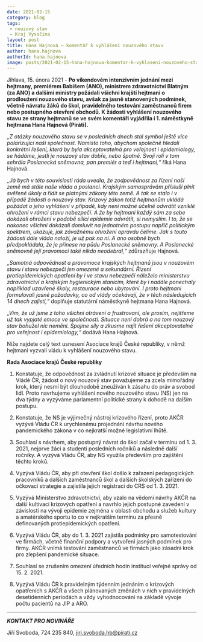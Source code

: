 ```yaml
---
date: 2021-02-15
category: blog
tags:
 - nouzový stav
 - Kraj Vysočina
layout: post
title: Hana Hajnová – komentář k vyhlášení nouzového stavu
author: hana.hajnova
authorId: hana.hajnova
image: posts/2021-02-15-hana-hajnova-komentar-k-vyhlaseni-nouzoveho-stavu.jpg
---
```


Jihlava, 15. února 2021 - **Po víkendovém intenzivním jednání mezi hejtmany, premiérem Babišem (ANO), ministrem zdravotnictví Blatným (za ANO) a dalšími ministry požádali všichni krajští hejtmani o prodloužení nouzového stavu, avšak za jasně stanovených podmínek, včetně návratu žáků do škol, pravidelného testování zaměstnanců firem nebo postupného otevření obchodů. K žádosti vyhlášení nouzového stavu ze strany hejtmanů se ve svém komentáři vyjádřila i 1. náměstkyně hejtmana Hana Hajnová (Piráti).**

*„Z otázky nouzového stavu se v posledních dnech stal symbol ještě více polarizující naši společnost. Namísto toho, abychom společně hledali konkrétní řešení, která by byla akceptovatelná pro veřejnost i epidemiology, se hádáme, jestli je nouzový stav dobře, nebo špatně. Svoji roli v tom sehrála Poslanecká sněmovna, pan premiér a teď i hejtmani,“* říká Hana Hajnová.

*„Já bych v této souvislosti ráda uvedla, že zodpovědnost za řízení naší země má stále naše vláda a poslanci. Krajským samosprávám přísluší plnit svěřené úkoly a řídit se platnými zákony této země. A tak se stalo i v případě žádosti o nouzový stav. Krizový zákon totiž hejtmanům ukládá požádat o jeho vyhlášení v případě, kdy není možné účelně odvrátit vzniklé ohrožení v rámci stavu nebezpečí. A že by hejtmani každý sám za sebe dokázali ohrožení v podobě sílící epidemie odvrátit, si nemyslím. I to, že se nakonec všichni dokázali domluvit na jednotném postupu napříč politickým spektrem, ukazuje, jak závažnému ohrožení opravdu čelíme. Jak s touto žádostí dále vláda naloží, je už pak na ní. A ano osobně bych předpokládala, že je přinese na půdu Poslanecké sněmovny. A Poslanecké sněmovně její pravomoci také nikdo neodebral,“* zdůrazňuje Hajnová.

*„Samotná odpovědnost a pravomoce krajských hejtmanů jsou v nouzovém stavu i stavu nebezpečí jen omezené a sekundární. Řízení protiepidemických opatření by i ve stavu nebezpečí náleželo ministerstvu zdravotnictví a krajským hygienickým stanicím, které by i nadále ponechaly například uzavřené školy, restaurace nebo ubytování. I proto hejtmani formulovali jasné požadavky, co od vlády očekávají, že v těch následujících 14 dnech zajistí,“* doplňuje statutární náměstkyně hejtmana Hana Hajnová. 

*„Vím, že už jsme z toho všichni otrávení a frustrovaní, ale prosím, nejitřeme už tak vypjaté emoce ve společnosti. Situace není dobrá a na tom nouzový stav bohužel nic nemění. Spojme síly a zkusme najít řešení akceptovatelné pro veřejnost i epidemiology,“* dodává Hana Hajnová. 

Níže najdete celý text usnesení Asociace krajů České republiky, v němž hejtmani vyzvali vládu k vyhlášení nouzového stavu.

**Rada Asociace krajů České republiky**
 
1. Konstatuje, že odpovědnost za zvládnutí krizové situace je především na Vládě ČR, žádost o nový nouzový stav považujeme za zcela mimořádný krok, který nesmí být dlouhodobě zneužíván k zásahu do práv a svobod lidí. Proto navrhujeme vyhlášení nového nouzového stavu (NS) jen na dva týdny a vyzýváme parlamentní politické strany k dohodě na dalším postupu.
 
2. Konstatuje, že NS je výjimečný nástroj krizového řízení, proto AKČR vyzývá Vládu ČR k urychlenému projednání návrhu nového pandemického zákona v co nejkratší možné legislativní lhůtě.
 
3. Souhlasí s návrhem, aby postupný návrat do škol začal v termínu od 1. 3. 2021, nejprve žáci a studenti posledních ročníků a následně další ročníky. A vyzývá Vládu ČR, aby NS využila především pro zajištění těchto kroků.
 
4. Vyzývá Vládu ČR, aby při otevření škol došlo k zařazení pedagogických pracovníků a dalších zaměstnanců škol a dalších školských zařízení do očkovací strategie a zajistila jejich registraci do CRS od 1. 3. 2021.
 
5. Vyzývá Ministerstvo zdravotnictví, aby vzalo na vědomí návrhy AKČR na další kultivaci krizových opatření a navrhlo jejich postupné zavedení v závislosti na vývoji epidemie zejména v oblasti obchodu a služeb kultury a amatérského sportu to co v nejkratším termínu za přesně definovaných protiepidemických opatření. 
 
6. Vyzývá Vládu ČR, aby do 1. 3. 2021 zajistila podmínky pro samotestování ve firmách, včetně finanční podpory a vytvoření jasných podmínek pro firmy. AKČR vnímá testování zaměstnanců ve firmách jako zásadní krok pro zlepšení pandemické situace.
 
7. Souhlasí se zrušením omezení úředních hodin institucí veřejné správy od 15. 2. 2021.
 
8. Vyzývá Vládu ČR k pravidelným týdenním jednáním o krizových opatřeních s AKČR a všech plánovaných změnách v nich v pravidelných desetidenních periodách a vždy vyhodnocování na základě vývoje počtu pacientů na JIP a ARO.


---

***KONTAKT PRO NOVINÁŘE*** 

Jiří Svoboda, 724 235 840, <jiri.svoboda.hb@pirati.cz>
